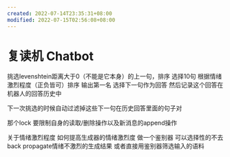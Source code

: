 ```yaml
---
created: 2022-07-14T23:35:31+08:00
modified: 2022-07-15T02:56:08+08:00
---
```


# 复读机 Chatbot

挑选levenshtein距离大于0（不能是它本身）的上一句，排序 选择10句 根据情绪激烈程度（正负皆可）排序 输出第一名 选择下一句作为回答 然后记录这个回答在机器人的回答历史中

下一次挑选的时候自动过滤掉这些下一句在历史回答里面的句子对

那个lock 要限制自身的读取/删除操作以及新消息的append操作

关于情绪激烈程度 如何提高生成器的情绪激烈度 做一个鉴别器 可以选择性的不去back propagate情绪不激烈的生成结果 或者直接用鉴别器筛选输入的语料

